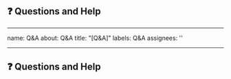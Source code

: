 ## ❓ Questions and Help
<!-- 해당 프로젝트에 대한 질의를 별도 양식없이 작성해주세요.-->

---
name: Q&A
about: Q&A
title: "[Q&A]"
labels: Q&A
assignees: ''

---


## ❓ Questions and Help
<!-- 해당 프로젝트에 대한 질의를 별도 양식없이 작성해주세요.-->

